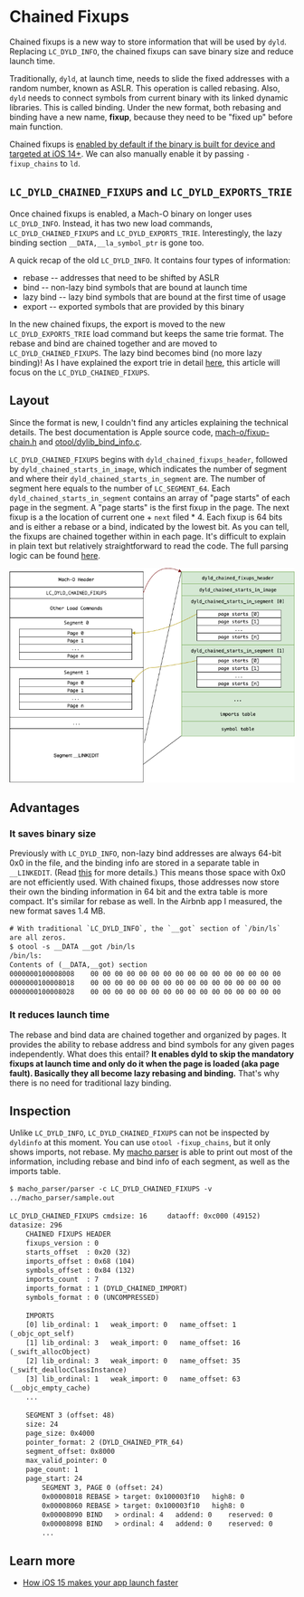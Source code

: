 # Chained Fixups
Chained fixups is a new way to store information that will be used by `dyld`. Replacing `LC_DYLD_INFO`, the chained fixups can save binary size and reduce launch time.

Traditionally, `dyld`, at launch time, needs to slide the fixed addresses with a random number, known as ASLR. This operation is called rebasing. Also, `dyld` needs to connect symbols from current binary with its linked dynamic libraries. This is called binding. Under the new format, both rebasing and binding have a new name, **fixup**, because they need to be "fixed up" before main function.

Chained fixups is [enabled by default if the binary is built for device and targeted at iOS 14+](https://github.com/qyang-nj/llios/blob/1f111edc87adbca68c336d3ab501e3ca4a1f2356/apple_open_source/ld64/src/ld/Options.cpp#L5233-L5238). We can also manually enable it by passing `-fixup_chains` to `ld`.

## `LC_DYLD_CHAINED_FIXUPS` and `LC_DYLD_EXPORTS_TRIE`
Once chained fixups is enabled, a Mach-O binary on longer uses `LC_DYLD_INFO`. Instead, it has two new load commands, `LC_DYLD_CHAINED_FIXUPS` and `LC_DYLD_EXPORTS_TRIE`. Interestingly, the lazy binding section `__DATA,__la_symbol_ptr` is gone too.

A quick recap of the old `LC_DYLD_INFO`. It contains four types of information:
* rebase -- addresses that need to be shifted by ASLR
* bind -- non-lazy bind symbols that are bound at launch time
* lazy bind -- lazy bind symbols that are bound at the first time of usage
* export -- exported symbols that are provided by this binary

In the new chained fixups, the export is moved to the new `LC_DYLD_EXPORTS_TRIE` load command but keeps the same trie format. The rebase and bind are chained together and are moved to `LC_DYLD_CHAINED_FIXUPS`. The lazy bind becomes bind (no more lazy binding)! As I have explained the export trie in detail [here](../exprted_symbol), this article will focus on the `LC_DYLD_CHAINED_FIXUPS`.

## Layout
Since the format is new, I couldn't find any articles explaining the technical details. The best documentation is Apple source code, [mach-o/fixup-chain.h](https://github.com/qyang-nj/llios/blob/d204d56ff0533c1fae115b77e7554d2e6f4bc4aa/apple_open_source/dyld/include/mach-o/fixup-chains.h) and [otool/dylib_bind_info.c](https://github.com/qyang-nj/llios/blob/d204d56ff0533c1fae115b77e7554d2e6f4bc4aa/apple_open_source/cctools/otool/dyld_bind_info.c#L2906).

`LC_DYLD_CHAINED_FIXUPS` begins with `dyld_chained_fixups_header`, followed by `dyld_chained_starts_in_image`, which indicates the number of segment and where their `dyld_chained_starts_in_segment` are. The number of segment here equals to the number of `LC_SEGMENT_64`. Each `dyld_chained_starts_in_segment` contains an array of "page starts" of each page in the segment. A "page starts" is the first fixup in the page. The next fixup is a the location of current one + `next` filed * 4. Each fixup is 64 bits and is either a rebase or a bind, indicated by the lowest bit.  As you can tell, the fixups are chained together within in each page. It's difficult to explain in plain text but relatively straightforward to read the code. The full parsing logic can be found [here](../macho_parser/sources/chained_fixups.c).

![Chained Fixups Layout](../articles/images/chained_fixups_layout.png)

## Advantages

### It saves binary size
Previously with `LC_DYLD_INFO`, non-lazy bind addresses are always 64-bit 0x0 in the file, and the binding info are stored in a separate table in `__LINKEDIT`. (Read [this](./README.md) for more details.) This means those space with 0x0 are not efficiently used. With chained fixups, those addresses now store their own the binding information in 64 bit and the extra table is more compact. It's similar for rebase as well. In the Airbnb app I measured, the new format saves 1.4 MB.

```
# With traditional `LC_DYLD_INFO`, the `__got` section of `/bin/ls` are all zeros.
$ otool -s __DATA __got /bin/ls
/bin/ls:
Contents of (__DATA,__got) section
0000000100008008	00 00 00 00 00 00 00 00 00 00 00 00 00 00 00 00
0000000100008018	00 00 00 00 00 00 00 00 00 00 00 00 00 00 00 00
0000000100008028	00 00 00 00 00 00 00 00 00 00 00 00 00 00 00 00
```

### It reduces launch time
The rebase and bind data are chained together and organized by pages. It provides the ability to rebase address and bind symbols for any given pages independently. What does this entail? **It enables dyld to skip the mandatory fixups at launch time and only do it when the page is loaded (aka page fault). Basically they all become lazy rebasing and binding.** That's why there is no need for traditional lazy binding.

## Inspection

Unlike `LC_DYLD_INFO`, `LC_DYLD_CHAINED_FIXUPS` can not be inspected by `dyldinfo` at this moment. You can use `otool -fixup_chains`, but it only shows imports, not rebase. My [macho parser](../macho_parser) is able to print out most of the information, including rebase and bind info of each segment, as well as the imports table.
```
$ macho_parser/parser -c LC_DYLD_CHAINED_FIXUPS -v ../macho_parser/sample.out

LC_DYLD_CHAINED_FIXUPS cmdsize: 16     dataoff: 0xc000 (49152)   datasize: 296
    CHAINED FIXUPS HEADER
    fixups_version : 0
    starts_offset  : 0x20 (32)
    imports_offset : 0x68 (104)
    symbols_offset : 0x84 (132)
    imports_count  : 7
    imports_format : 1 (DYLD_CHAINED_IMPORT)
    symbols_format : 0 (UNCOMPRESSED)

    IMPORTS
    [0] lib_ordinal: 1   weak_import: 0   name_offset: 1 (_objc_opt_self)
    [1] lib_ordinal: 3   weak_import: 0   name_offset: 16 (_swift_allocObject)
    [2] lib_ordinal: 3   weak_import: 0   name_offset: 35 (_swift_deallocClassInstance)
    [3] lib_ordinal: 1   weak_import: 0   name_offset: 63 (__objc_empty_cache)
    ...

    SEGMENT 3 (offset: 48)
    size: 24
    page_size: 0x4000
    pointer_format: 2 (DYLD_CHAINED_PTR_64)
    segment_offset: 0x8000
    max_valid_pointer: 0
    page_count: 1
    page_start: 24
        SEGMENT 3, PAGE 0 (offset: 24)
        0x00008018 REBASE > target: 0x100003f10   high8: 0
        0x00008060 REBASE > target: 0x100003f10   high8: 0
        0x00008090 BIND   > ordinal: 4   addend: 0    reserved: 0
        0x00008098 BIND   > ordinal: 4   addend: 0    reserved: 0
        ...
```

## Learn more
* [How iOS 15 makes your app launch faster](https://medium.com/geekculture/how-ios-15-makes-your-app-launch-faster-51cf0aa6c520)
